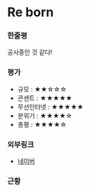 # Re born

### 한줄평

공사중인 것 같다!

### 평가

- 규모 : ★★☆☆☆
- 콘센트 : ★★★★★
- 무선인터넷 : ★★★★★
- 분위기 : ★★★★☆
- 총평 : ★★★★☆

### 외부링크

- [네이버](https://store.naver.com/restaurants/detail?id=36132522)

### 근황
